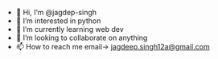 - 👋 Hi, I’m @jagdep-singh
- 👀 I’m interested in python
- 🌱 I’m currently learning web dev
- 💞️ I’m looking to collaborate on anything
- 📫 How to reach me email-> jagdeep.singh12a@gmail.com

<!---
jagdep-singh/jagdep-singh is a ✨ special ✨ repository because its `README.md` (this file) appears on your GitHub profile.
You can click the Preview link to take a look at your changes.
--->
